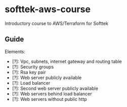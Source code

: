 # softtek-aws-course
Introductory course to AWS/Terraform for Softtek

## Guide
Elements:
- [?]: Vpc, subnets, internet gateway and routing table
- [?]: Security groups
- [?]: Rsa key pair
- [?]: Web server publicly available
- [?]: Load balancer
- [?]: Second web server publicly available
- [?]: Web servers behind load balancer
- [?]: Web servers without public http 
